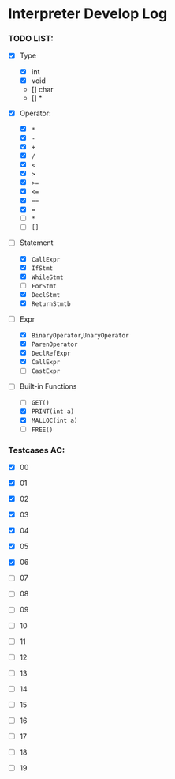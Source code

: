#  Interpreter Develop Log

### TODO LIST:

+ [x] Type
  + [x] int
  + [x] void
  + [] char
  + [] *

+ [x] Operator:
  + [x]  `*`
  + [x]  `-`
  + [x]  `+`
  + [x]  `/`
  + [x]  `<`
  + [x]  `>`
  + [x]  `>=`
  + [x]  `<=`
  + [x]  `==`
  + [x]  `=`
  + [ ]  `*`
  + [ ]  `[]`
+ [ ] Statement
  + [x] `CallExpr`
  + [x] `IfStmt`
  + [x] `WhileStmt`
  + [ ] `ForStmt`
  + [x] `DeclStmt`
  + [x] `ReturnStmtb`
+ [ ] Expr
  + [x] `BinaryOperator`,`UnaryOperator`
  + [x] `ParenOperator`
  + [x] `DeclRefExpr`
  + [x] `CallExpr`
  + [ ] `CastExpr`
+ [ ] Built-in Functions
  + [ ] `GET()`
  + [x] `PRINT(int a)`
  + [x] `MALLOC(int a)`
  + [ ] `FREE()`

### Testcases AC:

+ [x] 00
+ [x] 01
+ [x] 02
+ [x] 03
+ [x] 04
+ [x] 05
+ [x] 06
+ [ ] 07
+ [ ] 08
+ [ ] 09
+ [ ] 10
+ [ ] 11
+ [ ] 12
+ [ ] 13
+ [ ] 14
+ [ ] 15
+ [ ] 16
+ [ ] 17
+ [ ] 18
+ [ ] 19

